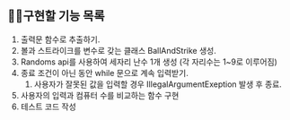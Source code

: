 ## 🚴‍♀️구현할 기능 목록

1. 출력문 함수로 추출하기.
2. 볼과 스트라이크를 변수로 갖는 클래스 BallAndStrike 생성.
3. Randoms api를 사용하여 세자리 난수 1개 생성 (각 자리수는 1~9로 이루어짐)
4. 종료 조건이 아닌 동안 while 문으로 계속 입력받기.
   1. 사용자가 잘못된 값을 입력할 경우 IllegalArgumentExeption 발생 후 종료.
5. 사용자의 입력과 컴퓨터 수를 비교하는 함수 구현
6. 테스트 코드 작성
